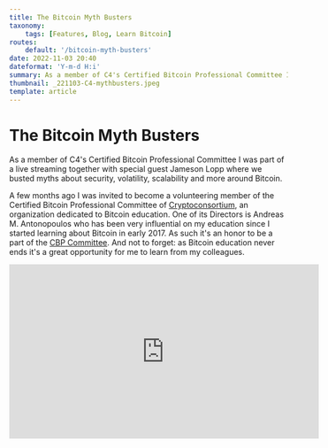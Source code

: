 ```yaml
---
title: The Bitcoin Myth Busters
taxonomy:
    tags: [Features, Blog, Learn Bitcoin]
routes:
    default: '/bitcoin-myth-busters'
date: 2022-11-03 20:40
dateformat: 'Y-m-d H:i'
summary: As a member of C4's Certified Bitcoin Professional Committee I was part of a live streaming together with special guest Jameson Lopp where we busted myths around Bitcoin.
thumbnail: _221103-C4-mythbusters.jpeg
template: article
---
```


# The Bitcoin Myth Busters

As a member of C4's Certified Bitcoin Professional Committee I was part of a live streaming together with special guest Jameson Lopp where we busted myths about security, volatility, scalability and more around Bitcoin. 

A few months ago I was invited to become a volunteering member of the Certified Bitcoin Professional Committee of [Cryptoconsortium](https://cryptoconsortium.org), an organization dedicated to Bitcoin education. One of its Directors is Andreas M. Antonopoulos who has been very influential on my education since I started learning about Bitcoin in early 2017. As such it's an honor to be a part of the [CBP Committee](https://cryptoconsortium.org/team-c4/). And not to forget: as Bitcoin education never ends it's a great opportunity for me to learn from my colleagues.

<iframe width="560" height="315" src="https://www.youtube.com/embed/_EiRhrDh9hc" title="YouTube video player" frameborder="0" allow="accelerometer; autoplay; clipboard-write; encrypted-media; gyroscope; picture-in-picture" allowfullscreen></iframe>
